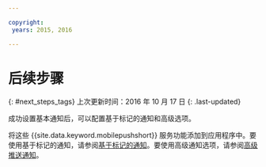 ```yaml
---

copyright:
 years: 2015, 2016

---
```


# 后续步骤
{: #next_steps_tags}
上次更新时间：2016 年 10 月 17 日
{: .last-updated}

成功设置基本通知后，可以配置基于标记的通知和高级选项。

将这些 {{site.data.keyword.mobilepushshort}} 服务功能添加到应用程序中。要使用基于标记的通知，请参阅[基于标记的通知](c_tag_basednotifications.html)。要使用高级通知选项，请参阅[高级推送通知](t_advance_badge_sound_payload.html)。
